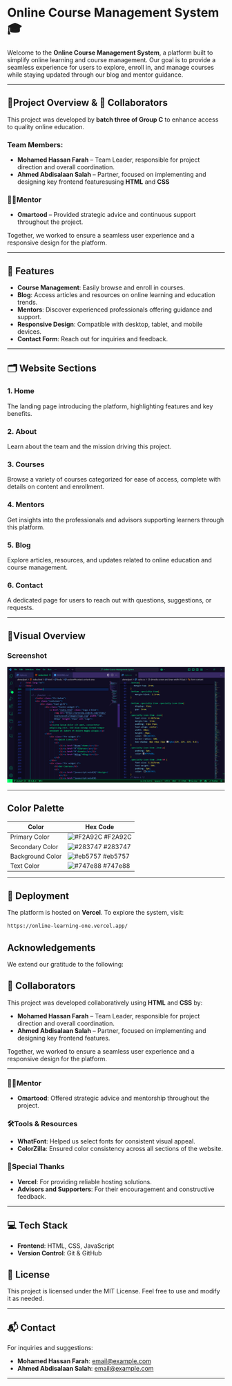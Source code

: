 # Online Course Management System 🎓 
Welcome to the **Online Course Management System**, a platform built to simplify online learning and course management. Our goal is to provide a seamless experience for users to explore, enroll in, and manage courses while staying updated through our blog and mentor guidance.  

---

## 🔎Project Overview & 👥 Collaborators  

This project was developed by **batch three of Group C** to enhance access to quality online education.

### Team Members:  
- **Mohamed Hassan Farah** – Team Leader, responsible for project direction and overall coordination.  
- **Ahmed Abdisalaan Salah** – Partner, focused on implementing and designing key frontend featuresusing **HTML** and **CSS**

### 👨‍💻**Mentor**  
- **Omartood** – Provided strategic advice and continuous support throughout the project.  

Together, we worked to ensure a seamless user experience and a responsive design for the platform.

---

## 🌟 Features  

- **Course Management**: Easily browse and enroll in courses.  
- **Blog**: Access articles and resources on online learning and education trends.  
- **Mentors**: Discover experienced professionals offering guidance and support.  
- **Responsive Design**: Compatible with desktop, tablet, and mobile devices.  
- **Contact Form**: Reach out for inquiries and feedback.  

---

## 🗂️ Website Sections 

### 1. **Home**  
   The landing page introducing the platform, highlighting features and key benefits.  

### 2. **About**  
   Learn about the team and the mission driving this project.  

### 3. **Courses**  
   Browse a variety of courses categorized for ease of access, complete with details on content and enrollment.  

### 4. **Mentors**  
   Get insights into the professionals and advisors supporting learners through this platform.  

### 5. **Blog**  
   Explore articles, resources, and updates related to online education and course management.  

### 6. **Contact**  
   A dedicated page for users to reach out with questions, suggestions, or requests.  

---

## 🔎Visual Overview  

### Screenshot  
![Screenshot](Screenshot%202024-12-07%20161704.png)

---

## Color Palette  

| **Color**        | **Hex Code**                                                      |  
|-------------------|------------------------------------------------------------------|  
| Primary Color     | ![#F2A92C](https://via.placeholder.com/10/F2A92C?text=+) #F2A92C |  
| Secondary Color   | ![#283747](https://via.placeholder.com/10/283747?text=+) #283747 |  
| Background Color  | ![#eb5757](https://via.placeholder.com/10/eb5757?text=+) #eb5757 |  
| Text Color        | ![#747e88](https://via.placeholder.com/10/747e88?text=+) #747e88 |  

---

## 🚀 Deployment  

The platform is hosted on **Vercel**. To explore the system, visit:  

```bash  
https://online-learning-one.vercel.app/  
```  

## Acknowledgements  

We extend our gratitude to the following:  

## 👥 Collaborators  
This project was developed collaboratively using **HTML** and **CSS** by:
- **Mohamed Hassan Farah** – Team Leader, responsible for project direction and overall coordination.  
- **Ahmed Abdisalaan Salah** – Partner, focused on implementing and designing key frontend features.   

Together, we worked to ensure a seamless user experience and a responsive design for the platform.

---

### 👨‍💻**Mentor**  
- **Omartood**: Offered strategic advice and mentorship throughout the project.  

### 🛠️**Tools & Resources**  
- **WhatFont**: Helped us select fonts for consistent visual appeal.  
- **ColorZilla**: Ensured color consistency across all sections of the website.  

### 🙏**Special Thanks**  
- **Vercel**: For providing reliable hosting solutions.  
- **Advisors and Supporters**: For their encouragement and constructive feedback.  

---

## 💻 Tech Stack   

- **Frontend**: HTML, CSS, JavaScript  
- **Version Control**: Git & GitHub

## 📜 License  
This project is licensed under the MIT License. Feel free to use and modify it as needed.  

---

## 📬 Contact  
For inquiries and suggestions:  
- **Mohamed Hassan Farah**: [email@example.com](mailto:Email@example.com)  
- **Ahmed Abdisalaan Salah**: [email@example.com](mailto:eldinshehab87@Gmail.com)  

---  

